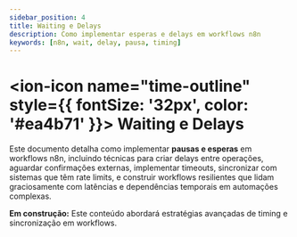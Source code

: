 ```yaml
---
sidebar_position: 4
title: Waiting e Delays
description: Como implementar esperas e delays em workflows n8n
keywords: [n8n, wait, delay, pausa, timing]
---
```


# <ion-icon name="time-outline" style={{ fontSize: '32px', color: '#ea4b71' }}></ion-icon> Waiting e Delays

Este documento detalha como implementar **pausas e esperas** em workflows n8n, incluindo técnicas para criar delays entre operações, aguardar confirmações externas, implementar timeouts, sincronizar com sistemas que têm rate limits, e construir workflows resilientes que lidam graciosamente com latências e dependências temporais em automações complexas.

**Em construção:** Este conteúdo abordará estratégias avançadas de timing e sincronização em workflows.
